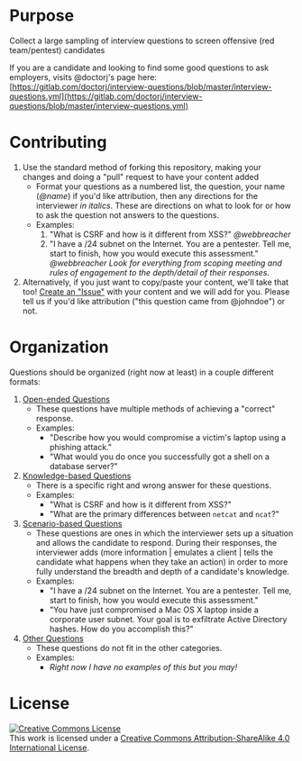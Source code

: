 # Purpose
Collect a large sampling of interview questions to screen offensive (red team/pentest) candidates

If you are a candidate and looking to find some good questions to ask employers, visits @doctorj's page here: [https://gitlab.com/doctorj/interview-questions/blob/master/interview-questions.yml](https://gitlab.com/doctorj/interview-questions/blob/master/interview-questions.yml)

# Contributing
1. Use the standard method of forking this repository, making your changes and doing a "pull" request to have your content added
   - Format your questions as a numbered list, the question, your name (*@name*) if you'd like attribution, then any directions for the interviewer *in italics*. These are directions on what to look for or how to ask the question not answers to the questions.
   - Examples:
      1. "What is CSRF and how is it different from XSS?" *@webbreacher*
      1. "I have a /24 subnet on the Internet. You are a pentester. Tell me, start to finish, how you would execute this assessment." *@webbreacher* *Look for everything from scoping meeting and rules of engagement to the depth/detail of their responses.*
2. Alternatively, if you just want to copy/paste your content, we'll take that too! [Create an "Issue"](https://github.com/WebBreacher/offensiveinterview/issues) with your content and we will add for you. Please tell us if you'd like attribution ("this question came from @johndoe") or not.

# Organization
Questions should be organized (right now at least) in a couple different formats:

1. [Open-ended Questions](https://github.com/WebBreacher/offensiveinterview/blob/master/open.md)
   - These questions have multiple methods of achieving a "correct" response. 
   - Examples:
      - "Describe how you would compromise a victim's laptop using a phishing attack."
      - "What would you do once you successfully got a shell on a database server?"
2. [Knowledge-based Questions](https://github.com/WebBreacher/offensiveinterview/blob/master/knowledge.md)
   - There is a specific right and wrong answer for these questions.
   - Examples:
      - "What is CSRF and how is it different from XSS?"
      - "What are the primary differences between ```netcat``` and ```ncat```?"
3. [Scenario-based Questions](https://github.com/WebBreacher/offensiveinterview/blob/master/scenario.md)
   - These questions are ones in which the interviewer sets up a situation and allows the candidate to respond. During their responses, the interviewer adds (more information | emulates a client | tells the candidate what happens when they take an action) in order to more fully understand the breadth and depth of a candidate's knowledge.
   - Examples:
      - "I have a /24 subnet on the Internet. You are a pentester. Tell me, start to finish, how you would execute this assessment."
      - "You have just compromised a Mac OS X laptop inside a corporate user subnet. Your goal is to exfiltrate Active Directory hashes. How do you accomplish this?"
4. [Other Questions](https://github.com/WebBreacher/offensiveinterview/blob/master/other.md)
   - These questions do not fit in the other categories. 
   - Examples:
      - *Right now I have no examples of this but you may!*

# License
<a rel="license" href="http://creativecommons.org/licenses/by-sa/4.0/"><img alt="Creative Commons License" style="border-width:0" src="https://i.creativecommons.org/l/by-sa/4.0/88x31.png" /></a><br />This work is licensed under a <a rel="license" href="http://creativecommons.org/licenses/by-sa/4.0/">Creative Commons Attribution-ShareAlike 4.0 International License</a>.
